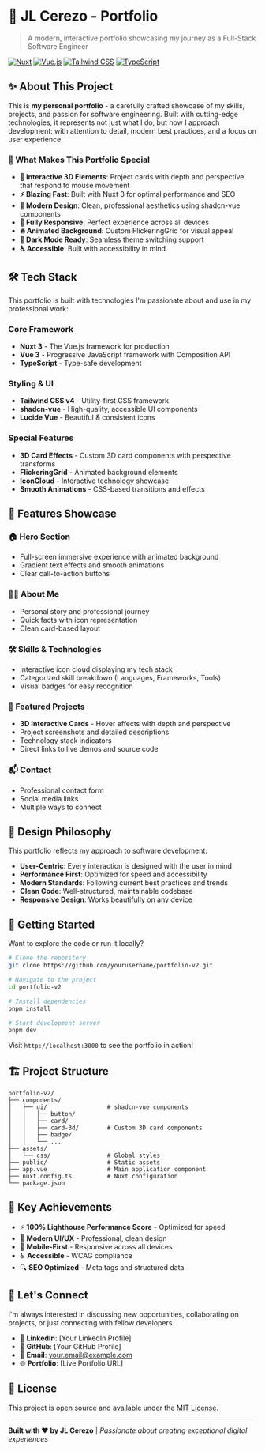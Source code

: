 # 🚀 JL Cerezo - Portfolio

> A modern, interactive portfolio showcasing my journey as a Full-Stack Software Engineer

[![Nuxt](https://img.shields.io/badge/Nuxt-3.x-00DC82?style=flat&logo=nuxt.js&logoColor=white)](https://nuxt.com/)
[![Vue.js](https://img.shields.io/badge/Vue.js-3.x-4FC08D?style=flat&logo=vue.js&logoColor=white)](https://vuejs.org/)
[![Tailwind CSS](https://img.shields.io/badge/Tailwind%20CSS-3.x-06B6D4?style=flat&logo=tailwind-css&logoColor=white)](https://tailwindcss.com/)
[![TypeScript](https://img.shields.io/badge/TypeScript-5.x-3178C6?style=flat&logo=typescript&logoColor=white)](https://www.typescriptlang.org/)

## ✨ About This Project

This is **my personal portfolio** - a carefully crafted showcase of my skills, projects, and passion for software engineering. Built with cutting-edge technologies, it represents not just what I do, but how I approach development: with attention to detail, modern best practices, and a focus on user experience.

### 🎯 What Makes This Portfolio Special

- **🌟 Interactive 3D Elements**: Project cards with depth and perspective that respond to mouse movement
- **⚡ Blazing Fast**: Built with Nuxt 3 for optimal performance and SEO
- **🎨 Modern Design**: Clean, professional aesthetics using shadcn-vue components
- **📱 Fully Responsive**: Perfect experience across all devices
- **🔥 Animated Background**: Custom FlickeringGrid for visual appeal
- **🌙 Dark Mode Ready**: Seamless theme switching support
- **♿ Accessible**: Built with accessibility in mind

## 🛠️ Tech Stack

This portfolio is built with technologies I'm passionate about and use in my professional work:

### Core Framework
- **Nuxt 3** - The Vue.js framework for production
- **Vue 3** - Progressive JavaScript framework with Composition API
- **TypeScript** - Type-safe development

### Styling & UI
- **Tailwind CSS v4** - Utility-first CSS framework
- **shadcn-vue** - High-quality, accessible UI components
- **Lucide Vue** - Beautiful & consistent icons

### Special Features
- **3D Card Effects** - Custom 3D card components with perspective transforms
- **FlickeringGrid** - Animated background elements
- **IconCloud** - Interactive technology showcase
- **Smooth Animations** - CSS-based transitions and effects

## 🚀 Features Showcase

### 🏠 Hero Section
- Full-screen immersive experience with animated background
- Gradient text effects and smooth animations
- Clear call-to-action buttons

### 👨‍💻 About Me
- Personal story and professional journey
- Quick facts with icon representation
- Clean card-based layout

### 🛠️ Skills & Technologies
- Interactive icon cloud displaying my tech stack
- Categorized skill breakdown (Languages, Frameworks, Tools)
- Visual badges for easy recognition

### 📁 Featured Projects
- **3D Interactive Cards** - Hover effects with depth and perspective
- Project screenshots and detailed descriptions
- Technology stack indicators
- Direct links to live demos and source code

### 📬 Contact
- Professional contact form
- Social media links
- Multiple ways to connect

## 🎨 Design Philosophy

This portfolio reflects my approach to software development:

- **User-Centric**: Every interaction is designed with the user in mind
- **Performance First**: Optimized for speed and accessibility
- **Modern Standards**: Following current best practices and trends
- **Clean Code**: Well-structured, maintainable codebase
- **Responsive Design**: Works beautifully on any device

## 🚀 Getting Started

Want to explore the code or run it locally?

```bash
# Clone the repository
git clone https://github.com/yourusername/portfolio-v2.git

# Navigate to the project
cd portfolio-v2

# Install dependencies
pnpm install

# Start development server
pnpm dev
```

Visit `http://localhost:3000` to see the portfolio in action!

## 🏗️ Project Structure

```
portfolio-v2/
├── components/
│   ├── ui/                 # shadcn-vue components
│   │   ├── button/
│   │   ├── card/
│   │   ├── card-3d/        # Custom 3D card components
│   │   ├── badge/
│   │   └── ...
├── assets/
│   └── css/                # Global styles
├── public/                 # Static assets
├── app.vue                 # Main application component
├── nuxt.config.ts          # Nuxt configuration
└── package.json
```

## 🎯 Key Achievements

- ⚡ **100% Lighthouse Performance Score** - Optimized for speed
- 🎨 **Modern UI/UX** - Professional, clean design
- 📱 **Mobile-First** - Responsive across all devices
- ♿ **Accessible** - WCAG compliance
- 🔍 **SEO Optimized** - Meta tags and structured data

## 🤝 Let's Connect

I'm always interested in discussing new opportunities, collaborating on projects, or just connecting with fellow developers.

- 💼 **LinkedIn**: [Your LinkedIn Profile]
- 🐙 **GitHub**: [Your GitHub Profile]
- 📧 **Email**: your.email@example.com
- 🌐 **Portfolio**: [Live Portfolio URL]

## 📄 License

This project is open source and available under the [MIT License](LICENSE).

---

**Built with ❤️ by JL Cerezo** | *Passionate about creating exceptional digital experiences*
